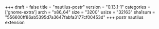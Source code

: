 +++
draft = false
title = "nautilus-postr"
version = "0.13.1-1"
categories = ['gnome-extra']
arch = "x86_64"
size = "3200"
usize = "32163"
sha1sum = "556600ff86ab5395d7a3647fabfa3177cf00453d"
+++
postr nautilus extension